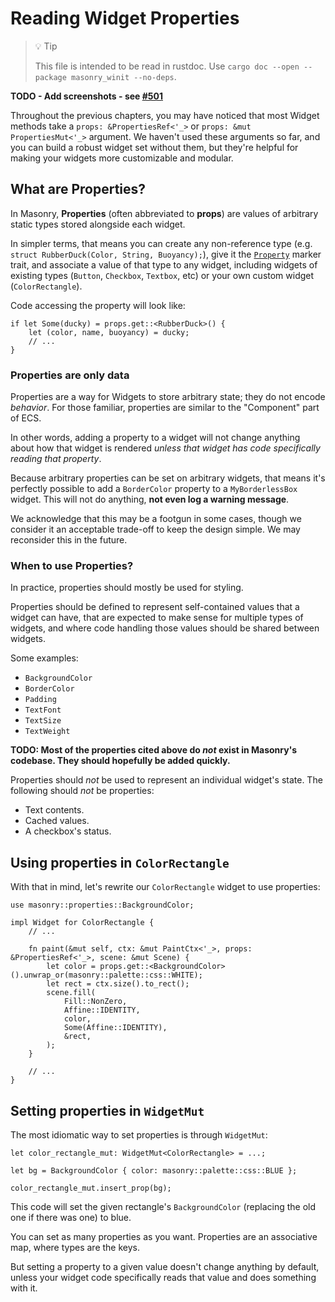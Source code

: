 # Reading Widget Properties

<!-- Copyright 2024 the Xilem Authors -->
<!-- SPDX-License-Identifier: Apache-2.0 -->

<div class="rustdoc-hidden">

> 💡 Tip
>
> This file is intended to be read in rustdoc.
> Use `cargo doc --open --package masonry_winit --no-deps`.

</div>

<!-- TODO - Rewrite this chapter -->

**TODO - Add screenshots - see [#501](https://github.com/linebender/xilem/issues/501)**

Throughout the previous chapters, you may have noticed that most Widget methods take a `props: &PropertiesRef<'_>` or `props: &mut PropertiesMut<'_>` argument.
We haven't used these arguments so far, and you can build a robust widget set without them, but they're helpful for making your widgets more customizable and modular.


## What are Properties?

In Masonry, **Properties** (often abbreviated to **props**) are values of arbitrary static types stored alongside each widget.

In simpler terms, that means you can create any non-reference type (e.g. `struct RubberDuck(Color, String, Buoyancy);`), give it the [`Property`] marker trait, and associate a value of that type to any widget, including widgets of existing types (`Button`, `Checkbox`, `Textbox`, etc) or your own custom widget (`ColorRectangle`).

Code accessing the property will look like:

```rust,ignore
if let Some(ducky) = props.get::<RubberDuck>() {
    let (color, name, buoyancy) = ducky;
    // ...
}
```

### Properties are only data

Properties are a way for Widgets to store arbitrary state; they do not encode *behavior*.
For those familiar, properties are similar to the "Component" part of ECS.

In other words, adding a property to a widget will not change anything about how that widget is rendered *unless that widget has code specifically reading that property*.

Because arbitrary properties can be set on arbitrary widgets, that means it's perfectly possible to add a `BorderColor` property to a `MyBorderlessBox` widget.
This will not do anything, **not even log a warning message**.

We acknowledge that this may be a footgun in some cases, though we consider it an acceptable trade-off to keep the design simple.
We may reconsider this in the future.


### When to use Properties?

<!-- TODO - Mention event handling -->
<!-- I expect that properties will be used to share the same pointer event handling code between Button, SizedBox, Textbox, etc... -->

In practice, properties should mostly be used for styling.

Properties should be defined to represent self-contained values that a widget can have, that are expected to make sense for multiple types of widgets, and where code handling those values should be shared between widgets.

Some examples:

- `BackgroundColor`
- `BorderColor`
- `Padding`
- `TextFont`
- `TextSize`
- `TextWeight`

**TODO: Most of the properties cited above do *not* exist in Masonry's codebase. They should hopefully be added quickly.**

Properties should *not* be used to represent an individual widget's state. The following should *not* be properties:

- Text contents.
- Cached values.
- A checkbox's status.

<!-- TODO - Mention properties as a unit of code sharing, once we have concrete examples of that. -->


## Using properties in `ColorRectangle`

With that in mind, let's rewrite our `ColorRectangle` widget to use properties:

```rust,ignore
use masonry::properties::BackgroundColor;

impl Widget for ColorRectangle {
    // ...

    fn paint(&mut self, ctx: &mut PaintCtx<'_>, props: &PropertiesRef<'_>, scene: &mut Scene) {
        let color = props.get::<BackgroundColor>().unwrap_or(masonry::palette::css::WHITE);
        let rect = ctx.size().to_rect();
        scene.fill(
            Fill::NonZero,
            Affine::IDENTITY,
            color,
            Some(Affine::IDENTITY),
            &rect,
        );
    }

    // ...
}
```

## Setting properties in `WidgetMut`

The most idiomatic way to set properties is through `WidgetMut`:

```rust,ignore
let color_rectangle_mut: WidgetMut<ColorRectangle> = ...;

let bg = BackgroundColor { color: masonry::palette::css::BLUE };

color_rectangle_mut.insert_prop(bg);
```

This code will set the given rectangle's `BackgroundColor` (replacing the old one if there was one) to blue.

You can set as many properties as you want.
Properties are an associative map, where types are the keys.

But setting a property to a given value doesn't change anything by default, unless your widget code specifically reads that value and does something with it.

<!-- TODO - Mention "transform" property. -->

[`Property`]: crate::core::Property
